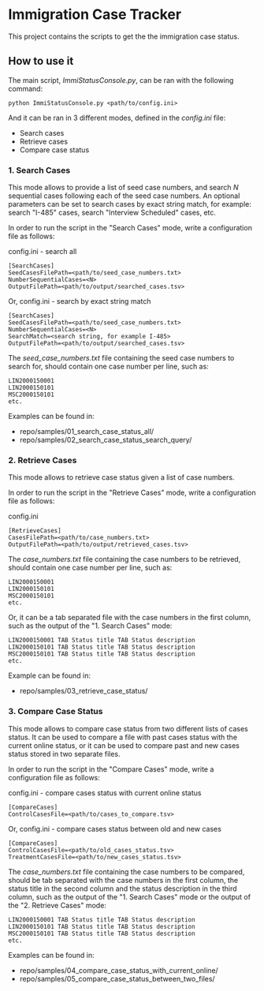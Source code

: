 # Immigration Case Tracker

This project contains the scripts to get the the immigration case status.

## How to use it

The main script, *ImmiStatusConsole.py*, can be ran with the following command:

```
python ImmiStatusConsole.py <path/to/config.ini>
```

And it can be ran in 3 different modes, defined in the *config.ini* file:

* Search cases
* Retrieve cases
* Compare case status


### 1. Search Cases
This mode allows to provide a list of seed case numbers, and search *N* sequential cases following each of the seed case numbers. An optional parameters can be set to search cases by exact string match, for example: search "I-485" cases, search "Interview Scheduled" cases, etc.

In order to run the script in the "Search Cases" mode, write a configuration file as follows:

config.ini - search all
```
[SearchCases]
SeedCasesFilePath=<path/to/seed_case_numbers.txt>
NumberSequentialCases=<N>
OutputFilePath=<path/to/output/searched_cases.tsv>
```

Or, config.ini - search by exact string match
```
[SearchCases]
SeedCasesFilePath=<path/to/seed_case_numbers.txt>
NumberSequentialCases=<N>
SearchMatch=<search string, for example I-485>
OutputFilePath=<path/to/output/searched_cases.tsv>
```

The *seed_case_numbers.txt* file containing the seed case numbers to search for, should contain one case number per line, such as:
```
LIN2000150001
LIN2000150101
MSC2000150101
etc.
```

Examples can be found in:
* repo/samples/01_search_case_status_all/
* repo/samples/02_search_case_status_search_query/


### 2. Retrieve Cases

This mode allows to retrieve case status given a list of case numbers.

In order to run the script in the "Retrieve Cases" mode, write a configuration file as follows:

config.ini
```
[RetrieveCases]
CasesFilePath=<path/to/case_numbers.txt>
OutputFilePath=<path/to/output/retrieved_cases.tsv>
```

The *case_numbers.txt* file containing the case numbers to be retrieved, should contain one case number per line, such as:
```
LIN2000150001
LIN2000150101
MSC2000150101
etc.
```
Or, it can be a tab separated file with the case numbers in the first column, such as the output of the "1. Search Cases" mode:
```
LIN2000150001 TAB Status title TAB Status description
LIN2000150101 TAB Status title TAB Status description
MSC2000150101 TAB Status title TAB Status description
etc.
```

Example can be found in:
* repo/samples/03_retrieve_case_status/


### 3. Compare Case Status

This mode allows to compare case status from two different lists of cases status. It can be used to compare a file with past cases status with the current online status, or it can be used to compare past and new cases status stored in two separate files.

In order to run the script in the "Compare Cases" mode, write a configuration file as follows:

config.ini - compare cases status with current online status
```
[CompareCases]
ControlCasesFile=<path/to/cases_to_compare.tsv>
```

Or, config.ini - compare cases status between old and new cases
```
[CompareCases]
ControlCasesFile=<path/to/old_cases_status.tsv>
TreatmentCasesFile=<path/to/new_cases_status.tsv>
```

The *case_numbers.txt* file containing the case numbers to be compared, should be tab separated with the case numbers in the first column, the status title in the second column and the status description in the third column, such as the output of the "1. Search Cases" mode or the output of the "2. Retrieve Cases" mode:
```
LIN2000150001 TAB Status title TAB Status description
LIN2000150101 TAB Status title TAB Status description
MSC2000150101 TAB Status title TAB Status description
etc.
```

Examples can be found in:
* repo/samples/04_compare_case_status_with_current_online/
* repo/samples/05_compare_case_status_between_two_files/


